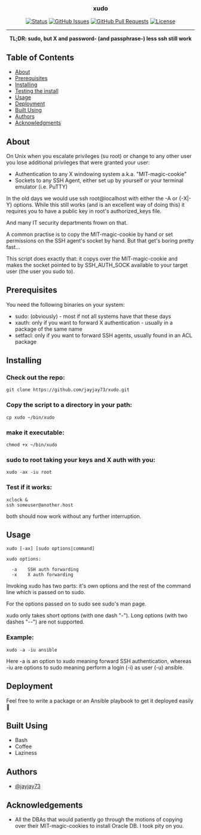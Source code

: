 <h3 align="center">xudo</h3>

<div align="center">

[![Status](https://img.shields.io/badge/status-active-success.svg)]()
[![GitHub Issues](https://img.shields.io/github/issues/jayjay73/xudo.svg)](https://github.com/jayjay73/xudo/issues)
[![GitHub Pull Requests](https://img.shields.io/github/issues-pr/jayjay73/xudo.svg)](https://github.com/jayjay73/xudo/pulls)
[![License](https://img.shields.io/badge/license-MIT-blue.svg)](/LICENSE)

</div>

---

<p align="center"><b>TL;DR: sudo, but X and password- (and passphrase-) less ssh still work</b>
</p>

## Table of Contents

- [About](#about)
- [Prerequisites](#prerequisites)
- [Installing](#installing)
- [Testing the install](#test_install)
- [Usage](#usage)
- [Deployment](#deployment)
- [Built Using](#built_using)
- [Authors](#authors)
- [Acknowledgments](#acknowledgement)

## About <a name = "about"></a>

On Unix when you escalate privileges (su root) or change to any other user you lose additional privileges that were granted your user:

- Authentication to any X windowing system a.k.a. "MIT-magic-cookie"
- Sockets to any SSH Agent, either set up by yourself or your terminal emulator (i.e. PuTTY)

In the old days we would use ssh root@localhost with either the -A or {-X|-Y} options. While this still works (and is an excellent way of doing this) it requires you to have a public key in root's authorized_keys file.

And many IT security departments frown on that.

A common practise is to copy the MIT-magic-cookie by hand or set permissions on the SSH agent's socket by hand. But that get's boring pretty fast...

This script does exactly that: it copys over the MIT-magic-cookie and makes the socket pointed to by SSH_AUTH_SOCK available to your target user (the user you sudo to).


## Prerequisites <a name="prerequisites"></a>

You need the following binaries on your system:

- sudo: (obviously) - most if not all systems have that these days
- xauth: only if you want to forward X authentication - usually in a package of the same name
- setfacl: only if you want to forward SSH agents, usually found in an ACL package 

## Installing <a name="installing"></a>

### Check out the repo:
```
git clone https://github.com/jayjay73/xudo.git
```
### Copy the script to a directory in your path:
```
cp xudo ~/bin/xudo
```
### make it executable:
```
chmod +x ~/bin/xudo
```
### sudo to root taking your keys and X auth with you:
```
xudo -ax -iu root
```
### Test if it works: <a name="test_install"></a>
```
xclock &
ssh someuser@another.host
```
both should now work without any further interruption.


## Usage <a name="usage"></a>

```
xudo [-ax] [sudo options|command]

xudo options:

  -a    SSH auth forwarding
  -x    X auth forwarding
``` 

Invoking xudo has two parts: it's own options and the rest of the command line which is passed on to sudo.

For the options passed on to sudo see sudo's man page.

xudo only takes short options (with one dash "-"). Long options (with two dashes "--") are not supported.

### Example: <a name="example"></a>
```
xudo -a -iu ansible
```

Here -a is an option to xudo meaning forward SSH authentication, whereas -iu are options to sudo meaning perform a login (-i) as user (-u) ansible.

## Deployment <a name = "deployment"></a>

Feel free to write a package or an Ansible playbook to get it deployed easily 🙂

##  Built Using <a name = "built_using"></a>

- Bash
- Coffee
- Laziness

## Authors <a name = "authors"></a>

- [@jayjay73](https://github.com/jayjay73)


## Acknowledgements <a name = "acknowledgement"></a>

- All the DBAs that would patiently go through the motions of copying over their MIT-magic-cookies to install Oracle DB. I took pity on you.